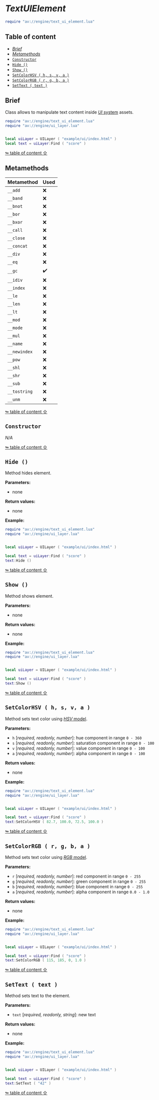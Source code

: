 # _TextUIElement_

```lua
require "av://engine/text_ui_element.lua"
```


## <a id="table-of-content">Table of content</a>

- [_Brief_](#brief)
- [_Metamethods_](#metamethods)
- [`Constructor`](#constructor)
- [`Hide ()`](#method-hide)
- [`Show ()`](#method-show)
- [`SetColorHSV ( h, s, v, a )`](#method-set-color-hsv)
- [`SetColorRGB ( r, g, b, a )`](#method-set-color-rgb)
- [`SetText ( text )`](#method-set-text)

## <a id="brief">Brief</a>

Class allows to manipulate text content inside [_UI_ system](ui-system.md) assets.

```lua
require "av://engine/text_ui_element.lua"
require "av://engine/ui_layer.lua"


local uiLayer = UILayer ( "example/ui/index.html" )
local text = uiLayer:Find ( "score" )
```

[↬ table of content ⇧](#table-of-content)

## <a id="metamethods">Metamethods</a>

Metamethod | Used
--- | ---
`__add` | ❌
`__band` | ❌
`__bnot` | ❌
`__bor` | ❌
`__bxor` | ❌
`__call` | ❌
`__close` | ❌
`__concat` | ❌
`__div` | ❌
`__eq` | ❌
`__gc` | ✔️
`__idiv` | ❌
`__index` | ❌
`__le` | ❌
`__len` | ❌
`__lt` | ❌
`__mod` | ❌
`__mode` | ❌
`__mul` | ❌
`__name` | ❌
`__newindex` | ❌
`__pow` | ❌
`__shl` | ❌
`__shr` | ❌
`__sub` | ❌
`__tostring` | ❌
`__unm` | ❌

[↬ table of content ⇧](#table-of-content)

## <a id="constructor">`Constructor`</a>

_N/A_

[↬ table of content ⇧](#table-of-content)

## <a id="method-hide">`Hide ()`</a>

Method hides element.

**Parameters:**

- none

**Return values:**

- none

**Example:**

```lua
require "av://engine/text_ui_element.lua"
require "av://engine/ui_layer.lua"


local uiLayer = UILayer ( "example/ui/index.html" )

local text = uiLayer:Find ( "score" )
text:Hide ()
```

[↬ table of content ⇧](#table-of-content)

## <a id="method-show">`Show ()`</a>

Method shows element.

**Parameters:**

- none

**Return values:**

- none

**Example:**

```lua
require "av://engine/text_ui_element.lua"
require "av://engine/ui_layer.lua"


local uiLayer = UILayer ( "example/ui/index.html" )

local text = uiLayer:Find ( "score" )
text:Show ()
```

[↬ table of content ⇧](#table-of-content)

## <a id="method-set-color-hsv">`SetColorHSV ( h, s, v, a )`</a>

Method sets text color using [_HSV_ model](https://en.wikipedia.org/wiki/HSL_and_HSV).

**Parameters:**

- `h` [_required, readonly, number_]: hue component in range `0 - 360`
- `s` [_required, readonly, number_]: saturation component in range `0 - 100`
- `v` [_required, readonly, number_]: value component in range `0 - 100`
- `a` [_required, readonly, number_]: alpha component in range `0 - 100`

**Return values:**

- none

**Example:**

```lua
require "av://engine/text_ui_element.lua"
require "av://engine/ui_layer.lua"


local uiLayer = UILayer ( "example/ui/index.html" )

local text = uiLayer:Find ( "score" )
text:SetColorHSV ( 82.7, 100.0, 72.5, 100.0 )
```

[↬ table of content ⇧](#table-of-content)

## <a id="method-set-color-rgb">`SetColorRGB ( r, g, b, a )`</a>

Method sets text color using [_RGB_ model](https://en.wikipedia.org/wiki/RGB_color_model).

**Parameters:**

- `r` [_required, readonly, number_]: red component in range `0 - 255`
- `g` [_required, readonly, number_]: green component in range `0 - 255`
- `b` [_required, readonly, number_]: blue component in range `0 - 255`
- `a` [_required, readonly, number_]: alpha component in range `0.0 - 1.0`

**Return values:**

- none

**Example:**

```lua
require "av://engine/text_ui_element.lua"
require "av://engine/ui_layer.lua"


local uiLayer = UILayer ( "example/ui/index.html" )

local text = uiLayer:Find ( "score" )
text:SetColorRGB ( 115, 185, 0, 1.0 )
```

[↬ table of content ⇧](#table-of-content)

## <a id="method-set-text">`SetText ( text )`</a>

Method sets text to the element.

**Parameters:**

- `text` [_required, readonly, string_]: new text

**Return values:**

- none

**Example:**

```lua
require "av://engine/text_ui_element.lua"
require "av://engine/ui_layer.lua"


local uiLayer = UILayer ( "example/ui/index.html" )

local text = uiLayer:Find ( "score" )
text:SetText ( "42" )
```

[↬ table of content ⇧](#table-of-content)
